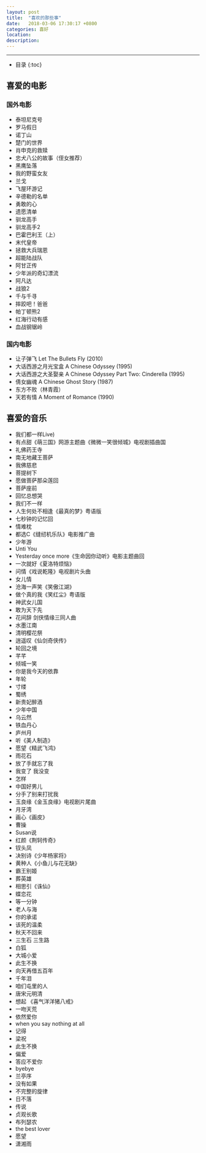 ```yaml
---
layout: post
title:  "喜欢的那些事"
date:   2018-03-06 17:30:17 +0800
categories: 喜好
location: 
description: 
---
```

---

* 目录
{:toc}

## 喜爱的电影
### 国外电影

- 泰坦尼克号
- 罗马假日
- 诺丁山 
- 楚门的世界
- 肖申克的救赎
- 忠犬八公的故事（侄女推荐）
- 黑鹰坠落
- 我的野蛮女友
- 兰戈
- 飞屋环游记
- 辛德勒的名单
- 勇敢的心
- 遗愿清单
- 驯龙高手
- 驯龙高手2
- 巴霍巴利王（上）
- 末代皇帝
- 拯救大兵瑞恩
- 超能陆战队
- 阿甘正传
- 少年派的奇幻漂流
- 阿凡达
- 战狼2
- 千与千寻
- 摔跤吧！爸爸
- 帕丁顿熊2
- 红海行动有感
- 血战钢锯岭

### 国内电影

- 让子弹飞 Let The Bullets Fly (2010)
- 大话西游之月光宝盒 A Chinese Odyssey (1995)
- 大话西游之大圣娶亲 A Chinese Odyssey Part Two: Cinderella (1995)
- 倩女幽魂 A Chinese Ghost Story (1987)
- 东方不败（林青霞）
- 天若有情 A Moment of Romance (1990)


## 喜爱的音乐

- 我们都一样Live)
- 有点甜《萌三国》网游主题曲《微微一笑很倾城》电视剧插曲国
- 礼佛药王寺
- 南无地藏王菩萨
- 我佛慈悲
- 菩提树下
- 愿做菩萨那朵莲回
- 菩萨座前
- 回忆总想哭
- 我们不一样
- 人生何处不相逢《最真的梦》粤语版
- 七秒钟的记忆回
- 情难枕
- 都选C《缝纫机乐队》电影推广曲
- 少年游
- Unti You
- Yesterday once more《生命因你动听》电影主题曲回
- 一次就好《夏洛特烦恼》
- 问情《戏说乾隆》电视剧片头曲
- 女儿情
- 沧海一声笑《笑傲江湖》
- 做个真的我《笑红尘》粤语版
- 神武女儿国
- 敢为天下先
- 花间辞 剑侠情缘三同人曲
- 水墨江南
- 清明樱花祭
- 逍遥叹《仙剑奇侠传》
- 轮回之境
- 芊芊
- 倾城一笑
- 你是我今天的依靠
- 年轮
- 寸缕
- 蜀绣
- 新贵妃醉酒
- 少年中国
- 乌云然
- 铁血丹心
- 庐州月
- 听《美人制造》
- 愿望《精武飞鸿》
- 雨花石
- 放了手就忘了我
- 我变了 我没变
- 怎样
- 中国好男儿
- 分手了别来打扰我
- 玉良缘《金玉良缘》电视剧片尾曲
- 月牙湾
- 画心《画皮》
- 曹操
- Susan说
- 红颜《荆轲传奇》
- 钗头凤
- 决别诗《少年杨家将》
- 黄种人《小鱼儿与花无缺》
- 霸王别姬
- 葬英雄
- 相思引《诛仙》
- 蝶恋花
- 等一分钟
- 老人与海
- 你的承诺
- 该死的温柔
- 秋天不回来
- 三生石 三生路
- 白狐
- 大城小爱
- 此生不换
- 向天再借五百年
- 千年泪
- 咱们屯里的人
- 唐宋元明清
- 想起 《喜气洋洋猪八戒》
- 一吻天荒
- 依然爱你
- when you say nothing at all
- 记得
- 梁祝
- 此生不换
- 偏爱
- 答应不爱你
- byebye
- 兰亭序
- 没有如果
- 不完整的旋律
- 日不落
- 传说
- 贞观长歌
- 布列瑟农
- the best lover
- 愿望
- 潇湘雨







